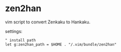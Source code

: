 zen2han
=======

vim script to convert Zenkaku to Hankaku.

settings:

    " install path
    let g:zen2han_path = $HOME . "/.vim/bundle/zen2han"
